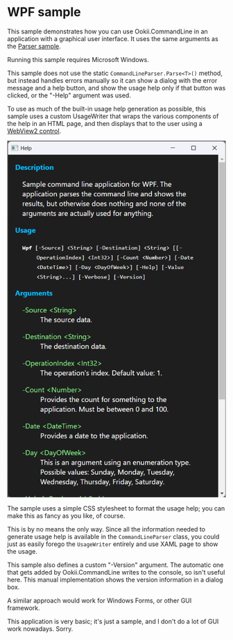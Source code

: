 # WPF sample

This sample demonstrates how you can use Ookii.CommandLine in an application with a graphical user
interface. It uses the same arguments as the [Parser sample](../Parser).

Running this sample requires Microsoft Windows.

This sample does not use the static `CommandLineParser.Parse<T>()` method, but instead handles
errors manually so it can show a dialog with the error message and a help button, and show the
usage help only if that button was clicked, or the "-Help" argument was used.

To use as much of the built-in usage help generation as possible, this sample uses a custom
UsageWriter that wraps the various components of the help in an HTML page, and then displays that
to the user using a [WebView2 control](https://learn.microsoft.com/en-us/microsoft-edge/webview2/).

![WPF usage help in a WebView2 control](../../../docs/images/wpf.png)

The sample uses a simple CSS stylesheet to format the usage help; you can make this as fancy as you
like, of course.

This is by no means the only way. Since all the information needed to generate usage help is
available in the `CommandLineParser` class, you could just as easily forego the `UsageWriter`
entirely and use XAML page to show the usage.

This sample also defines a custom "-Version" argument. The automatic one that gets added by
Ookii.CommandLine writes to the console, so isn't useful here. This manual implementation shows
the version information in a dialog box.

A similar approach would work for Windows Forms, or other GUI framework.

This application is very basic; it's just a sample, and I don't do a lot of GUI work nowadays. Sorry.
